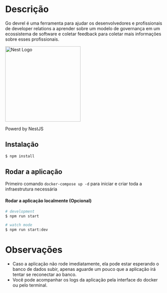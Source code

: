 # Descrição

<p align="left">
Go devrel é uma ferramenta para ajudar os desenvolvedores e profissionais de developer relations a aprender sobre um modelo de governança em um ecossistema de software e coletar feedback para coletar mais informações sobre esses profissionais.</p>

<a href="http://nestjs.com/" target="blank"><img src="https://nestjs.com/img/logo_text.svg" width="240" alt="Nest Logo" /></a>

<p align="left">Powerd by NestJS</p>

## Instalação

```bash
$ npm install
```

## Rodar a aplicação

Primeiro comando `docker-compose up -d` para iniciar e criar toda a infraestrutura necessária

#### Rodar a aplicação localmente (Opcional)

```bash
# development
$ npm run start

# watch mode
$ npm run start:dev
```

# Observações

- Caso a aplicação não rode imediatamente, ela pode estar esperando o banco de dados subir, apenas aguarde um pouco que a aplicação irá tentar se reconectar ao banco.
- Você pode acompanhar os logs da aplicação pela interface do docker ou pelo terminal. 
